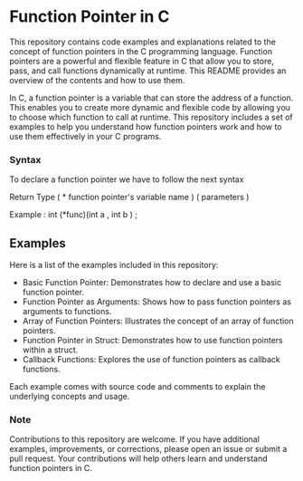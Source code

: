 # Function Pointer in C

This repository contains code examples and explanations related to the concept of function pointers in the C programming language. Function pointers are a powerful and flexible feature in C that allow you to store, pass, and call functions dynamically at runtime. This README provides an overview of the contents and how to use them.


In C, a function pointer is a variable that can store the address of a function. This enables you to create more dynamic and flexible code by allowing you to choose which function to call at runtime. This repository includes a set of examples to help you understand how function pointers work and how to use them effectively in your C programs.

### Syntax
To declare a function pointer we have to follow the next syntax 

Return Type       ( * function pointer's variable name ) ( parameters ) 

Example :     int (*func)(int a , int b ) ;

## Examples
Here is a list of the examples included in this repository:

- Basic Function Pointer: Demonstrates how to declare and use a basic function pointer.
- Function Pointer as Arguments: Shows how to pass function pointers as arguments to functions.
- Array of Function Pointers: Illustrates the concept of an array of function pointers.
- Function Pointer in Struct: Demonstrates how to use function pointers within a struct.
- Callback Functions: Explores the use of function pointers as callback functions.
  
Each example comes with source code and comments to explain the underlying concepts and usage.

### Note
Contributions to this repository are welcome. If you have additional examples, improvements, or corrections, please open an issue or submit a pull request. Your contributions will help others learn and understand function pointers in C.
